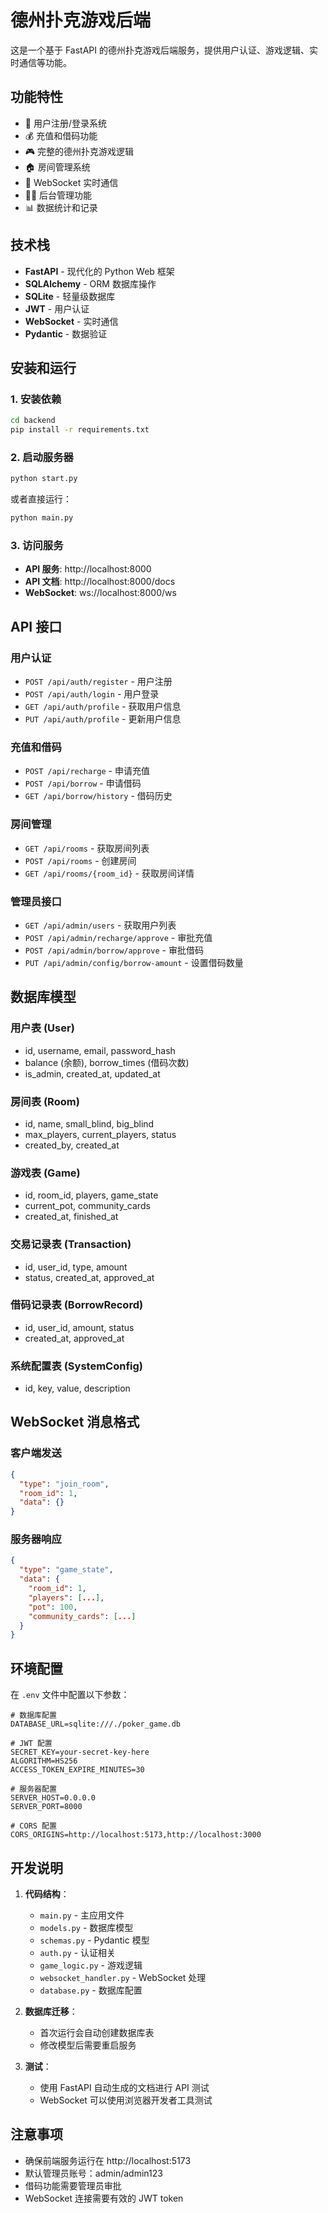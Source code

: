 # 德州扑克游戏后端

这是一个基于 FastAPI 的德州扑克游戏后端服务，提供用户认证、游戏逻辑、实时通信等功能。

## 功能特性

- 🔐 用户注册/登录系统
- 💰 充值和借码功能
- 🎮 完整的德州扑克游戏逻辑
- 🏠 房间管理系统
- 📡 WebSocket 实时通信
- 👨‍💼 后台管理功能
- 📊 数据统计和记录

## 技术栈

- **FastAPI** - 现代化的 Python Web 框架
- **SQLAlchemy** - ORM 数据库操作
- **SQLite** - 轻量级数据库
- **JWT** - 用户认证
- **WebSocket** - 实时通信
- **Pydantic** - 数据验证

## 安装和运行

### 1. 安装依赖

```bash
cd backend
pip install -r requirements.txt
```

### 2. 启动服务器

```bash
python start.py
```

或者直接运行：

```bash
python main.py
```

### 3. 访问服务

- **API 服务**: http://localhost:8000
- **API 文档**: http://localhost:8000/docs
- **WebSocket**: ws://localhost:8000/ws

## API 接口

### 用户认证

- `POST /api/auth/register` - 用户注册
- `POST /api/auth/login` - 用户登录
- `GET /api/auth/profile` - 获取用户信息
- `PUT /api/auth/profile` - 更新用户信息

### 充值和借码

- `POST /api/recharge` - 申请充值
- `POST /api/borrow` - 申请借码
- `GET /api/borrow/history` - 借码历史

### 房间管理

- `GET /api/rooms` - 获取房间列表
- `POST /api/rooms` - 创建房间
- `GET /api/rooms/{room_id}` - 获取房间详情

### 管理员接口

- `GET /api/admin/users` - 获取用户列表
- `POST /api/admin/recharge/approve` - 审批充值
- `POST /api/admin/borrow/approve` - 审批借码
- `PUT /api/admin/config/borrow-amount` - 设置借码数量

## 数据库模型

### 用户表 (User)
- id, username, email, password_hash
- balance (余额), borrow_times (借码次数)
- is_admin, created_at, updated_at

### 房间表 (Room)
- id, name, small_blind, big_blind
- max_players, current_players, status
- created_by, created_at

### 游戏表 (Game)
- id, room_id, players, game_state
- current_pot, community_cards
- created_at, finished_at

### 交易记录表 (Transaction)
- id, user_id, type, amount
- status, created_at, approved_at

### 借码记录表 (BorrowRecord)
- id, user_id, amount, status
- created_at, approved_at

### 系统配置表 (SystemConfig)
- id, key, value, description

## WebSocket 消息格式

### 客户端发送
```json
{
  "type": "join_room",
  "room_id": 1,
  "data": {}
}
```

### 服务器响应
```json
{
  "type": "game_state",
  "data": {
    "room_id": 1,
    "players": [...],
    "pot": 100,
    "community_cards": [...]
  }
}
```

## 环境配置

在 `.env` 文件中配置以下参数：

```env
# 数据库配置
DATABASE_URL=sqlite:///./poker_game.db

# JWT 配置
SECRET_KEY=your-secret-key-here
ALGORITHM=HS256
ACCESS_TOKEN_EXPIRE_MINUTES=30

# 服务器配置
SERVER_HOST=0.0.0.0
SERVER_PORT=8000

# CORS 配置
CORS_ORIGINS=http://localhost:5173,http://localhost:3000
```

## 开发说明

1. **代码结构**：
   - `main.py` - 主应用文件
   - `models.py` - 数据库模型
   - `schemas.py` - Pydantic 模型
   - `auth.py` - 认证相关
   - `game_logic.py` - 游戏逻辑
   - `websocket_handler.py` - WebSocket 处理
   - `database.py` - 数据库配置

2. **数据库迁移**：
   - 首次运行会自动创建数据库表
   - 修改模型后需要重启服务

3. **测试**：
   - 使用 FastAPI 自动生成的文档进行 API 测试
   - WebSocket 可以使用浏览器开发者工具测试

## 注意事项

- 确保前端服务运行在 http://localhost:5173
- 默认管理员账号：admin/admin123
- 借码功能需要管理员审批
- WebSocket 连接需要有效的 JWT token
